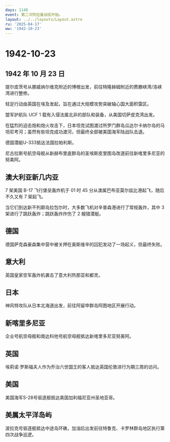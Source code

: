 ```yaml
---
days: 1148
event: 第二次阿拉曼战役开始。
layout: ../../layouts/Layout.astro
ru: '2025-04-17'
ww: '1942-10-23'
---
```


# 1942-10-23

## 1942 年 10 月 23 日

提尔皮茨号从挪威纳尔维克附近的博根出发，前往特隆赫姆附近的费滕峡湾/洛峡湾进行整修。

轻足行动由英国在埃及发起，旨在通过大规模攻势突破轴心国大面积雷区。

盟军护航队 UCF 1 载有入侵法属北非的部队和装备，从美国切萨皮克湾出发。

在猛烈的迫击炮和炮火攻击下，日本坦克试图渡过所罗门群岛瓜达尔卡纳尔岛的马坦尼考河；虽然有些坦克成功渡河，但最终全部被美国海军陆战队击退。

德国潜艇U-333抵达法国拉帕利斯。

尼古拉斯号航空母舰从新赫布里底群岛的圣埃斯皮里图岛改道前往新喀里多尼亚的努美阿。

## 澳大利亚新几内亚

7 架美国 B-17 飞行堡垒轰炸机于 01 时 45
分从澳属巴布亚莫尔兹比港起飞，随后不久又有 7 架起飞。

当它们到达新不列颠岛拉包尔时，大多数飞机对辛普森港进行了常规轰炸，其中 3
架进行了跳跃轰炸；跳跃轰炸炸伤了 2 艘猎潜艇。

## 德国

德国萨克森豪森集中营中被关押在奥斯维辛的囚犯发动了一场起义，但最终失败。

## 意大利

英国皇家空军轰炸机袭击了意大利热那亚和都灵。

## 日本

神风特攻队从日本北海道出发，前往阿留申群岛阿图地区开展行动。

## 新喀里多尼亚

企业号航空母舰和南达科他号航空母舰抵达新喀里多尼亚努美阿。

## 英国

埃莉诺·罗斯福夫人作为乔治六世国王的客人抵达英国伦敦进行为期三周的访问。

## 美国

美国海军S-28号驱逐舰抵达美国加利福尼亚州圣地亚哥。

## 美属太平洋岛屿

波拉克号驱逐舰抵达中途岛环礁，加油后出发前往特鲁克、卡罗林群岛地区执行第四次战争巡逻。